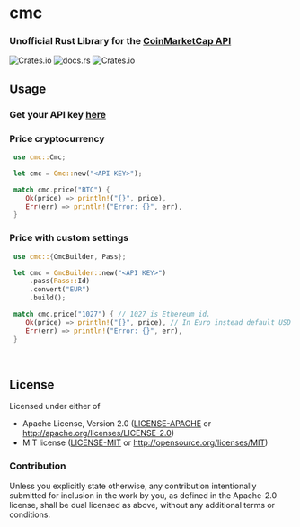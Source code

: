 # cmc

### Unofficial Rust Library for the [CoinMarketCap API](https://coinmarketcap.com/api/)

![Crates.io](https://img.shields.io/crates/v/cmc)
![docs.rs](https://img.shields.io/docsrs/cmc)
![Crates.io](https://img.shields.io/crates/l/cmc)



## Usage



### Get your API key [here](https://coinmarketcap.com/api/)




### Price cryptocurrency
```rust
 use cmc::Cmc;

 let cmc = Cmc::new("<API KEY>");

 match cmc.price("BTC") {
    Ok(price) => println!("{}", price),
    Err(err) => println!("Error: {}", err),
 }
```
 ### Price with custom settings
```rust
 use cmc::{CmcBuilder, Pass};

 let cmc = CmcBuilder::new("<API KEY>")
 	 .pass(Pass::Id)
 	 .convert("EUR")
 	 .build();

 match cmc.price("1027") { // 1027 is Ethereum id.
 	Ok(price) => println!("{}", price), // In Euro instead default USD
 	Err(err) => println!("Error: {}", err),
 }
```

​	

## License



Licensed under either of

- Apache License, Version 2.0 ([LICENSE-APACHE](LICENSE-APACHE) or http://apache.org/licenses/LICENSE-2.0)
- MIT license ([LICENSE-MIT](LICENSE-MIT) or http://opensource.org/licenses/MIT)

### Contribution

Unless you explicitly state otherwise, any contribution intentionally submitted
for inclusion in the work by you, as defined in the Apache-2.0 license, shall
be dual licensed as above, without any additional terms or conditions.
